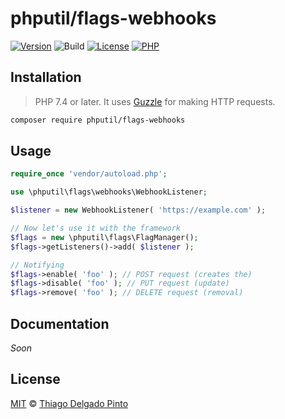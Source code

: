 # phputil/flags-webhooks

[![Version](https://poser.pugx.org/phputil/flags-webhooks/v?style=flat-square)](https://packagist.org/packages/phputil/flags-webhooks)
![Build](https://github.com/thiagodp/phputil-flags-webhooks/actions/workflows/ci.yml/badge.svg?style=flat)
[![License](https://poser.pugx.org/phputil/flags-webhooks/license?style=flat-square)](https://packagist.org/packages/phputil/flags-webhooks)
[![PHP](http://poser.pugx.org/phputil/flags-webhooks/require/php)](https://packagist.org/packages/phputil/flags-webhooks)


## Installation

> PHP 7.4 or later. It uses [Guzzle](https://guzzlephp.org/) for making HTTP requests.

```bash
composer require phputil/flags-webhooks
```

## Usage

```php
require_once 'vendor/autoload.php';

use \phputil\flags\webhooks\WebhookListener;

$listener = new WebhookListener( 'https://example.com' );

// Now let's use it with the framework
$flags = new \phputil\flags\FlagManager();
$flags->getListeners()->add( $listener );

// Notifying
$flags->enable( 'foo' ); // POST request (creates the)
$flags->disable( 'foo' ); // PUT request (update)
$flags->remove( 'foo' ); // DELETE request (removal)
```

## Documentation

_Soon_


## License

[MIT](/LICENSE) © [Thiago Delgado Pinto](https://github.com/thiagodp)
